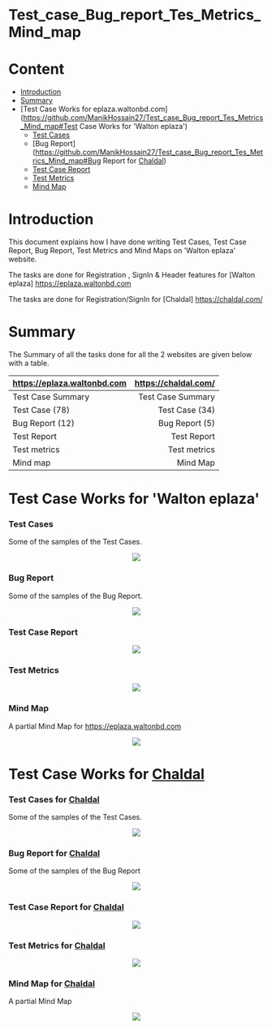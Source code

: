 # Test_case_Bug_report_Tes_Metrics_Mind_map

# Content

- [Introduction](https://github.com/ManikHossain27/Test_case_Bug_report_Tes_Metrics_Mind_map#introduction)
- [Summary](https://github.com/ManikHossain27/Test_case_Bug_report_Tes_Metrics_Mind_map#summary)
- [Test Case Works for eplaza.waltonbd.com](https://github.com/ManikHossain27/Test_case_Bug_report_Tes_Metrics_Mind_map#Test Case Works for 'Walton eplaza')
  - [Test Cases](https://github.com/ManikHossain27/Test_case_Bug_report_Tes_Metrics_Mind_map#Test-Cases)
  - [Bug Report](https://github.com/ManikHossain27/Test_case_Bug_report_Tes_Metrics_Mind_map#Bug Report for [Chaldal](https://chaldal.com/))
  - [Test Case Report](https://github.com/ManikHossain27/Test_case_Bug_report_Tes_Metrics_Mind_map#Test-Case-Report)
  - [Test Metrics](https://github.com/ManikHossain27/Test_case_Bug_report_Tes_Metrics_Mind_map#Test-Metrics)
  - [Mind Map](https://github.com/ManikHossain27/Test_case_Bug_report_Tes_Metrics_Mind_map#Mind-map)
    
# Introduction

This document explains how I have done writing Test Cases, Test Case Report, Bug Report, Test Metrics and Mind Maps on 'Walton eplaza' website.

The tasks are done for Registration , SignIn & Header features for [Walton eplaza] https://eplaza.waltonbd.com

The tasks are done for Registration/SignIn for [Chaldal] https://chaldal.com/ 


# Summary

The Summary of all the tasks done for all the 2 websites are given below with a table.

| https://eplaza.waltonbd.com |  https://chaldal.com/    |
| :-------------------------- | -----------------------: |
| Test Case Summary           | Test Case Summary        |
| Test Case (78)              | Test Case (34)           |
| Bug Report (12)             | Bug Report (5)           |
| Test Report                 | Test Report              |
| Test metrics                | Test metrics             |
| Mind map                    | Mind Map                 |


# Test Case Works for 'Walton eplaza'

### Test Cases

Some of the samples of the Test Cases.

<p align="center">
  <img src="Walton eplaza/Test Case.png" />
</p>

### Bug Report

Some of the samples of the Bug Report.

<p align="center">
  <img src="Walton eplaza/Bug Report.png" />
</p>

### Test Case Report

<p align="center">
  <img src="Walton eplaza/Test Report.png" />
</p>

### Test Metrics

<p align="center">
  <img src="Walton eplaza/Test Metrics.png" />
</p>

### Mind Map

A partial Mind Map for https://eplaza.waltonbd.com

<p align="center">
  <img src="Walton eplaza/Mind Map.png" />
</p>




# Test Case Works for [Chaldal](https://chaldal.com/)

### Test Cases for [Chaldal](https://chaldal.com/)

Some of the samples of the Test Cases.

<p align="center">
  <img src="Chaldal/Test Case.png" />
</p>

### Bug Report for [Chaldal](https://chaldal.com/)

Some of the samples of the Bug Report

<p align="center">
  <img src="Chaldal/Bug Report.png" />
</p>

### Test Case Report for [Chaldal](https://chaldal.com/)

<p align="center">
  <img src="Chaldal/Test Report.png" />
</p>

### Test Metrics for [Chaldal](https://chaldal.com/)

<p align="center">
  <img src="Chaldal/Test Metrics.png" />
</p>

### Mind Map for [Chaldal](https://chaldal.com/)

A partial Mind Map

<p align="center">
  <img src="Chaldal/Mind Map.png" />
</p>

